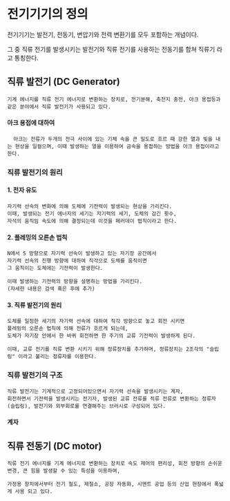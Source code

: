 # 전기기기의 정의

전기기기는 발전기, 전동기, 변압기와 전력 변환기를 모두 포함하는 개념이다.

그 중 직류 전기를 발생시키는 발전기와 직류 전기를 사용하는 전동기를 합쳐 직류기 라고 통칭한다.

## 직류 발전기 (DC Generator)
    기계 에너지를 직류 전기 에너지로 변환하는 장치로, 전기분해, 축전지 충전, 아크 용접등과 같은 분야에서 직류 발전기가 사용되고 있다.
     
#### 아크 용접에 대하여

      아크는 전류가 두개의 전극 사이에 있는 기체 속을 큰 밀도로 흐르 때 강한 열과 빛을 내는 현상을 일컬으며, 이때 발생하는 열을 이용하여 금속을 용접하는 방법을 아크 용접이라고 한다.

### 직류 발전기의 원리

#### 1. 전자 유도
    자기력 선속의 변화에 의해 도체에 기전력이 발생되는 현상을 가리킨다.
    이때, 발생되는 전기 에너지의 세기는 자기력의 세기, 도체의 감긴 횟수,
    자석의 움직임 속도에 의해 결정되는데 이것을 페러데이 법칙이라고 한다.

#### 2. 플레밍의 오른손 법칙
    N에서 S 방향으로 자기력 선속이 발생하고 있는 자기장 공간에서
    자기력 선속의 진행 방향에 대하여 직각으로 도체를 움직이면
    그 움직이는 도체에는 기전력이 발생한다.

    이때 발생하는 기전력의 방향을 설명하는 방법을 가리킨다.
    (자세한 내용은 검색 혹은 후에 추가)

#### 3. 직류 발전기의 원리 
    도체를 일정한 세기의 자기력 선속에 대하여 직각 방향으로 놓고 회전 시키면
    플레밍의 오른손 법칙에 의해 전류가 흐르게 되는데,
    도체가 자기장 안에서 한 바퀴 회전하면 한 주기의 교류 기전력이 발생하게 된다.

    이때, 교류 전기를 직류 변환 시키기 위해 정류장치를 추가하며, 정류장치는 2조각의 "슬립링" 이라고 불리는 정류자를 이용한다. 


### 직류 발전기의 구조

    직류 발전기는 기계적으로 고정되어있으면서 자기력 선속을 발생시키는 계자,
    회전하면서 기전력을 발생시키는 전기자, 발생된 교류 전류를 직류 전류로 변환하는 정류자 (슬립링), 발전기와 외부회로를 연결해주는 브러시로 구성되어 있다.

#### 계자 



















## 직류 전동기 (DC motor)
    직류 전기 에너지를 기계 에너지로 변환하는 장치로 속도 제어의 편리성, 회전 방향의 손쉬운 변경, 큰 힘을 발생할 수 있는 특성을 이용하여,

    가정용 장치에서부터 전기 철도, 제철소, 공장 자동화, 시멘트 공업 등의 산업 현장에서 폭넓게 사용 되고 있다.